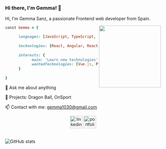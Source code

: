 ### Hi there, I'm Gemma! 👋

Hi, I'm Gemma Sanz, a passionate Frontend web developer from Spain.


<img align="right" src='https://raw.githubusercontent.com/hendrixroa/in-case-of-fire-1/master/in_case_of_fire.png' height=200px>
<p align="center">
      
```ruby
const Gemma = {

      languages: [JavaScript, TypeScript, HTML, sass, css],
  
      technologies: [React, Angular, React Native],
  
      interests: { 
            main: 'Learn new technologies',
            wantedTechnologies: [Vue.js, PHP, Python, Next.js, Gatsby]
      }
  
}
```
</p>

💬 Ask me about anything

🔭 Projects: Dragon Ball, OnSport

📫 Contact with me: gemma1030@gmail.com

<div align="center" margin="auto">
<a href=https://www.linkedin.com/in/gemma-sanz-rabadan/><img src=https://trello-attachments.s3.amazonaws.com/5edcc7367102c32f7a0d5304/5f736cfbeeac638f785cdc5a/4e229c905174c7a56f2760f23a6b2fc4/linkedin.svg alt='linkedin' height=40px alt='Linkedin'></img></a>
<a href=https://gemmasanz.netlify.app//><img src=https://trello-attachments.s3.amazonaws.com/5f7dbba23b74527ee1978ff6/299x300/22ac39b4c48d2ebdd05dd593ef027c84/logo_gs2.png alt='portfolio' height=40px alt='Portfolio'></img></a>
</div>
<br />

![GitHub stats](https://github-readme-stats.vercel.app/api?username=gemmas95&show_icons=true)  

<!--
**gemmas95/gemmas95** is a ✨ _special_ ✨ repository because its `README.md` (this file) appears on your GitHub profile.

Here are some ideas to get you started:

- 🔭 I’m currently working on ...
- 🌱 I’m currently learning ...
- 👯 I’m looking to collaborate on ...
- 🤔 I’m looking for help with ...
- 💬 Ask me about ...
- 📫 How to reach me: ...
- 😄 Pronouns: ...
- ⚡ Fun fact: ...
-->
